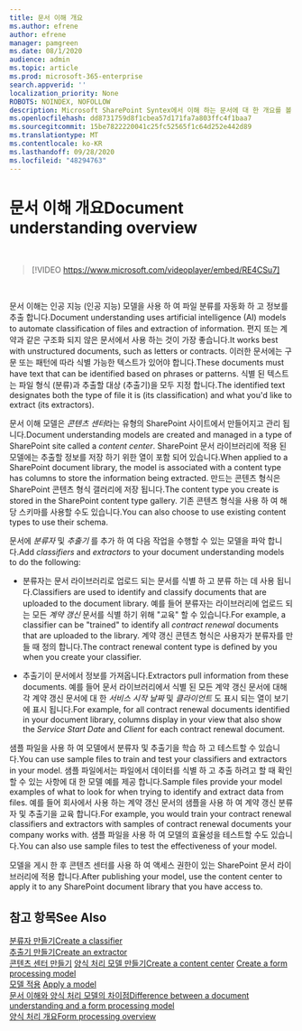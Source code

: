 ```yaml
---
title: 문서 이해 개요
ms.author: efrene
author: efrene
manager: pamgreen
ms.date: 08/1/2020
audience: admin
ms.topic: article
ms.prod: microsoft-365-enterprise
search.appverid: ''
localization_priority: None
ROBOTS: NOINDEX, NOFOLLOW
description: Microsoft SharePoint Syntex에서 이해 하는 문서에 대 한 개요를 볼 수 있습니다.
ms.openlocfilehash: dd8731759d8f1cbea57d171fa7a803ffc4f1baa7
ms.sourcegitcommit: 15be7822220041c25fc52565f1c64d252e442d89
ms.translationtype: MT
ms.contentlocale: ko-KR
ms.lasthandoff: 09/28/2020
ms.locfileid: "48294763"
---
```

# <a name="document-understanding-overview"></a><span data-ttu-id="ead49-103">문서 이해 개요</span><span class="sxs-lookup"><span data-stu-id="ead49-103">Document understanding overview</span></span>


</br>

> [!VIDEO https://www.microsoft.com/videoplayer/embed/RE4CSu7] 

</br>

<span data-ttu-id="ead49-104">문서 이해는 인공 지능 (인공 지능) 모델을 사용 하 여 파일 분류를 자동화 하 고 정보를 추출 합니다.</span><span class="sxs-lookup"><span data-stu-id="ead49-104">Document understanding uses artificial intelligence (AI) models to automate classification of files and extraction of information.</span></span> <span data-ttu-id="ead49-105">편지 또는 계약과 같은 구조화 되지 않은 문서에서 사용 하는 것이 가장 좋습니다.</span><span class="sxs-lookup"><span data-stu-id="ead49-105">It works best with unstructured documents, such as letters or contracts.</span></span> <span data-ttu-id="ead49-106">이러한 문서에는 구문 또는 패턴에 따라 식별 가능한 텍스트가 있어야 합니다.</span><span class="sxs-lookup"><span data-stu-id="ead49-106">These documents must have text that can be identified based on phrases or patterns.</span></span> <span data-ttu-id="ead49-107">식별 된 텍스트는 파일 형식 (분류)과 추출할 대상 (추출기)을 모두 지정 합니다.</span><span class="sxs-lookup"><span data-stu-id="ead49-107">The identified text designates both the type of file it is (its classification) and what you'd like to extract (its extractors).</span></span>

<span data-ttu-id="ead49-108">문서 이해 모델은 *콘텐츠 센터*라는 유형의 SharePoint 사이트에서 만들어지고 관리 됩니다.</span><span class="sxs-lookup"><span data-stu-id="ead49-108">Document understanding models are created and managed in a type of SharePoint site called a *content center*.</span></span> <span data-ttu-id="ead49-109">SharePoint 문서 라이브러리에 적용 된 모델에는 추출할 정보를 저장 하기 위한 열이 포함 되어 있습니다.</span><span class="sxs-lookup"><span data-stu-id="ead49-109">When applied to a SharePoint document library, the model is associated with a content type has columns to store the information being extracted.</span></span> <span data-ttu-id="ead49-110">만드는 콘텐츠 형식은 SharePoint 콘텐츠 형식 갤러리에 저장 됩니다.</span><span class="sxs-lookup"><span data-stu-id="ead49-110">The content type you create is stored in the SharePoint content type gallery.</span></span> <span data-ttu-id="ead49-111">기존 콘텐츠 형식을 사용 하 여 해당 스키마를 사용할 수도 있습니다.</span><span class="sxs-lookup"><span data-stu-id="ead49-111">You can also choose to use existing content types to use their schema.</span></span>

<span data-ttu-id="ead49-112">문서에 *분류자* 및 *추출기* 를 추가 하 여 다음 작업을 수행할 수 있는 모델을 파악 합니다.</span><span class="sxs-lookup"><span data-stu-id="ead49-112">Add *classifiers* and *extractors* to your document understanding models to do the following:</span></span> 

- <span data-ttu-id="ead49-113">분류자는 문서 라이브러리로 업로드 되는 문서를 식별 하 고 분류 하는 데 사용 됩니다.</span><span class="sxs-lookup"><span data-stu-id="ead49-113">Classifiers are used to identify and classify documents that are uploaded to the document library.</span></span> <span data-ttu-id="ead49-114">예를 들어 분류자는 라이브러리에 업로드 되는 모든 *계약 갱신* 문서를 식별 하기 위해 "교육" 할 수 있습니다.</span><span class="sxs-lookup"><span data-stu-id="ead49-114">For example, a classifier can be "trained" to identify all *contract renewal* documents that are uploaded to the library.</span></span> <span data-ttu-id="ead49-115">계약 갱신 콘텐츠 형식은 사용자가 분류자를 만들 때 정의 합니다.</span><span class="sxs-lookup"><span data-stu-id="ead49-115">The contract renewal content type is defined by you when you create your classifier.</span></span>

- <span data-ttu-id="ead49-116">추출기이 문서에서 정보를 가져옵니다.</span><span class="sxs-lookup"><span data-stu-id="ead49-116">Extractors pull information from these documents.</span></span> <span data-ttu-id="ead49-117">예를 들어 문서 라이브러리에서 식별 된 모든 계약 갱신 문서에 대해 각 계약 갱신 문서에 대 한 *서비스 시작 날짜* 및  *클라이언트* 도 표시 되는 열이 보기에 표시 됩니다.</span><span class="sxs-lookup"><span data-stu-id="ead49-117">For example, for all contract renewal documents identified in your document library, columns display in your view that also show the *Service Start Date* and  *Client* for each contract renewal document.</span></span> 

<span data-ttu-id="ead49-118">샘플 파일을 사용 하 여 모델에서 분류자 및 추출기을 학습 하 고 테스트할 수 있습니다.</span><span class="sxs-lookup"><span data-stu-id="ead49-118">You can use sample files to train and test your classifiers and extractors in your model.</span></span> <span data-ttu-id="ead49-119">샘플 파일에서는 파일에서 데이터를 식별 하 고 추출 하려고 할 때 확인할 수 있는 사항에 대 한 모델 예를 제공 합니다.</span><span class="sxs-lookup"><span data-stu-id="ead49-119">Sample files provide your model examples of what to look for when trying to identify and extract data from files.</span></span> <span data-ttu-id="ead49-120">예를 들어 회사에서 사용 하는 계약 갱신 문서의 샘플을 사용 하 여 계약 갱신 분류자 및 추출기을 교육 합니다.</span><span class="sxs-lookup"><span data-stu-id="ead49-120">For example, you would train your contract renewal classifiers and extractors with samples of contract renewal documents your company works with.</span></span> <span data-ttu-id="ead49-121">샘플 파일을 사용 하 여 모델의 효율성을 테스트할 수도 있습니다.</span><span class="sxs-lookup"><span data-stu-id="ead49-121">You can also use sample files to test the effectiveness of your model.</span></span>

<span data-ttu-id="ead49-122">모델을 게시 한 후 콘텐츠 센터를 사용 하 여 액세스 권한이 있는 SharePoint 문서 라이브러리에 적용 합니다.</span><span class="sxs-lookup"><span data-stu-id="ead49-122">After publishing your model, use the content center to apply it to any SharePoint document library that you have access to.</span></span>  


## <a name="see-also"></a><span data-ttu-id="ead49-123">참고 항목</span><span class="sxs-lookup"><span data-stu-id="ead49-123">See Also</span></span>
[<span data-ttu-id="ead49-124">분류자 만들기</span><span class="sxs-lookup"><span data-stu-id="ead49-124">Create a classifier</span></span>](create-a-classifier.md)</br>
[<span data-ttu-id="ead49-125">추출기 만들기</span><span class="sxs-lookup"><span data-stu-id="ead49-125">Create an extractor</span></span>](create-an-extractor.md)</br>
<span data-ttu-id="ead49-126">[콘텐츠 센터 만들기](create-a-content-center.md) 
 [양식 처리 모델 만들기](create-a-form-processing-model.md)</span><span class="sxs-lookup"><span data-stu-id="ead49-126">[Create a content center](create-a-content-center.md)
[Create a form processing model](create-a-form-processing-model.md)</span></span></br>
<span data-ttu-id="ead49-127">[모델 적용](apply-a-model.md) </span><span class="sxs-lookup"><span data-stu-id="ead49-127">[Apply a model](apply-a-model.md) </span></span>  
[<span data-ttu-id="ead49-128">문서 이해와 양식 처리 모델의 차이점</span><span class="sxs-lookup"><span data-stu-id="ead49-128">Difference between a document understanding and a form processing model</span></span>](difference-between-document-understanding-and-form-processing-model.md)  
[<span data-ttu-id="ead49-129">양식 처리 개요</span><span class="sxs-lookup"><span data-stu-id="ead49-129">Form processing overview</span></span>](form-processing-overview.md)
